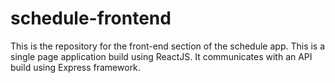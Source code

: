 # schedule-frontend
This is the repository for the front-end section of the schedule app. This is a single page application build using ReactJS. It communicates with an API build using Express framework. 
